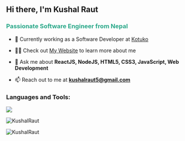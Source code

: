 <h2>Hi there, I'm Kushal Raut</h2>
<h3><span style="color:#2aa889;">Passionate Software Engineer from Nepal</span></h3>


- 🔭 Currently working as a Software Developer at [Kotuko](https://www.kotuko.it/en/)

- 👨‍💻 Check out [My Website](https://rautkushal.com.np/) to learn more about me

- 💬 Ask me about **ReactJS, NodeJS, HTML5, CSS3, JavaScript, Web Development**

- 📫 Reach out to me at **kushalraut5@gmail.com**

<h3 align="left">Languages and Tools:</h3>
<p> 
    <img src="https://skillicons.dev/icons?i=html,css,javascript,typescript,java,react,nodejs,express,postgres,mongodb,tailwind,docker" />
</p>

<div>
<!-- <p>&nbsp;<img align="center" src="https://github-readme-stats.vercel.app/api?username=KushalRaut&show_icons=true&locale=en&theme=gotham" alt="KushalRaut" /></p> -->

<p><img align="center" src="https://github-readme-streak-stats.herokuapp.com/?user=KushalRaut&theme=gotham" alt="KushalRaut" /></p>

</div>

<p align="left">
  <img
    src="https://komarev.com/ghpvc/?username=KushalRaut"
    alt="KushalRaut"
  />
</p>
